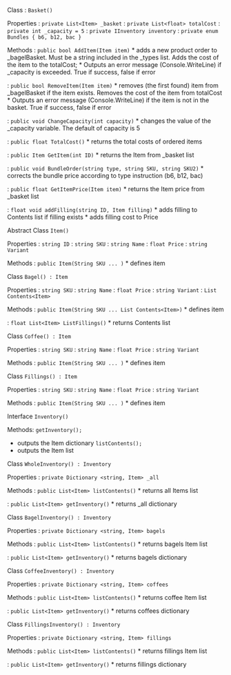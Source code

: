 Class
: `Basket()`

Properties
: `private List<Item> _basket`
: `private List<float> totalCost`
: `private int _capacity = 5`
: `private IInventory inventory`
: `private enum Bundles { b6, b12, bac }`


Methods
: `public bool AddItem(Item item)`
    * adds a new product order to _bagelBasket. Must be a string included in the _types list. Adds the cost of the item to the totalCost;
    * Outputs an error message (Console.WriteLine) if _capacity is exceeded. True if success, false if error

: `public bool RemoveItem(Item item)`
    * removes (the first found) item from _bagelBasket if the item exists. Removes the cost of the item from totalCost
    * Outputs an error message (Console.WriteLine) if the item is not in the basket. True if success, false if error

: `public void ChangeCapacity(int capacity)`
    * changes the value of the _capacity variable. The default of capacity is 5

: `public float TotalCost()`
    * returns the total costs of ordered items

: `public Item GetItem(int ID)`
    * returns the Item from _basket list

: `public void BundleOrder(string type, string SKU, string SKU2)`
    * corrects the bundle price according to type instruction (b6, b12, bac)
  
: `public float GetItemPrice(Item item)`
    * returns the Item price from _basket list
  
: `float void addFilling(string ID, Item filling)`
    * adds filling to Contents list if filling exists
    * adds filling cost to Price



Abstract Class
 `Item()`

Properties
: `string ID`
: `string SKU`
: `string Name`
: `float Price`
: `string Variant`

Methods
:  `public Item(String SKU ... )`
    * defines item


Class
 `Bagel() : Item`

Properties
: `string SKU`
: `string Name`
: `float Price`
: `string Variant`
: `List Contents<Item>`

Methods
:  `public Item(String SKU ... List Contents<Item>)`
    * defines item
  
: `float List<Item> ListFillings()`
    * returns Contents list


Class
 `Coffee() : Item`

Properties
: `string SKU`
: `string Name`
: `float Price`
: `string Variant`

Methods
:  `public Item(String SKU ... )`
    * defines item
  

Class
 `Fillings() : Item`

Properties
: `string SKU`
: `string Name`
: `float Price`
: `string Variant`

Methods
:  `public Item(String SKU ... )`
    * defines item





Interface
  `Inventory()`

Methods:
 `getInventory();`
  * outputs the Item dictionary
 `listContents();`
 * outputs the Item list


Class
 `WholeInventory() : Inventory `

Properties
: `private Dictionary <string, Item> _all`

Methods
: `public List<Item> listContents()`
    * returns all Items list

: `public List<Item> getInventory()`
    * returns _all dictionary



Class
 `BagelInventory() : Inventory `

Properties
: `private Dictionary <string, Item> bagels`

Methods
: `public List<Item> listContents()`
    * returns bagels Item list

: `public List<Item> getInventory()`
    * returns bagels dictionary


Class
 `CoffeeInventory() : Inventory `

Properties
: `private Dictionary <string, Item> coffees`

Methods
: `public List<Item> listContents()`
    * returns coffee Item list

: `public List<Item> getInventory()`
    * returns coffees dictionary


Class
 `FillingsInventory() : Inventory `

Properties
: `private Dictionary <string, Item> fillings`

Methods
: `public List<Item> listContents()`
    * returns fillings Item list

: `public List<Item> getInventory()`
    * returns fillings dictionary